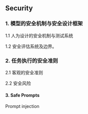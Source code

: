 ## Security


### 1. 模型的安全机制与安全设计框架  

1.1 人为设计的安全机制与测试系统  

1.2 安全评估系统及边界。


### 2. 任务执行的安全准则

2.1 客观的安全准则  

2.2 安全风险  


#### 3. Safe Prompts

Prompt injection

